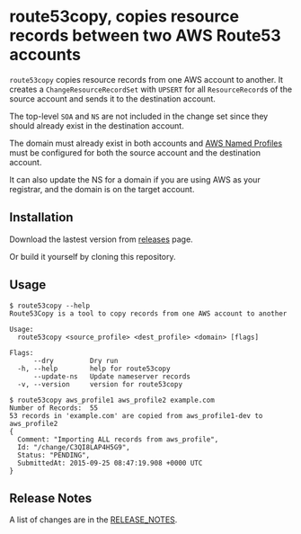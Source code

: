 # route53copy, copies resource records between two AWS Route53 accounts

`route53copy` copies resource records from one AWS account to another. It
creates a `ChangeResourceRecordSet` with `UPSERT` for all `ResourceRecord`s of
the source account and sends it to the destination account.

The top-level `SOA` and `NS` are not included in the change set since they
should already exist in the destination account.

The domain must already exist in both accounts and [AWS Named Profiles](http://docs.aws.amazon.com/cli/latest/userguide/cli-chap-getting-started.html#cli-multiple-profiles)
must be configured for both the source account and the destination account.

It can also update the NS for a domain if you are using AWS as your registrar, and the domain is on the target account.

## Installation

Download the lastest version from [releases](https://github.com/pedrokiefer/route53copy/releases) page.

Or build it yourself by cloning this repository.

## Usage

```
$ route53copy --help
Route53Copy is a tool to copy records from one AWS account to another

Usage:
  route53copy <source_profile> <dest_profile> <domain> [flags]

Flags:
      --dry         Dry run
  -h, --help        help for route53copy
      --update-ns   Update nameserver records
  -v, --version     version for route53copy
```

```
$ route53copy aws_profile1 aws_profile2 example.com
Number of Records:  55
53 records in 'example.com' are copied from aws_profile1-dev to aws_profile2
{
  Comment: "Importing ALL records from aws_profile",
  Id: "/change/C3QI8LAP4H5G9",
  Status: "PENDING",
  SubmittedAt: 2015-09-25 08:47:19.908 +0000 UTC
}
```

## Release Notes

A list of changes are in the [RELEASE_NOTES](RELEASE_NOTES.md).

